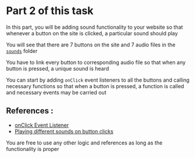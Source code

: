 # Part 2 of this task

In this part, you will be adding sound functionality to your website so that whenever a button on the site is clicked, a particular sound should play

You will see that there are 7 buttons on the site and 7 audio files in the [`sounds`](https://github.com/rv602/Internet-Explorer/tree/master/sounds) folder

You have to link every button to corresponding audio file so that when any button is pressed, a unique sound is heard

You can start by adding `onClick` event listeners to all the buttons and calling necessary functions so that when a button is pressed, a function is called and necessary events may be carried out

## References :
<ul>
    <li><a href="https://www.w3schools.com/jsref/event_onclick.asp">onClick Event Listener</a></li>
    <li><a href="https://stackoverflow.com/questions/18826147/javascript-audio-play-on-click">Playing different sounds on button clicks</a></li>
</ul>

<p>You are free to use any other logic and references as long as the functionality is proper</p>
